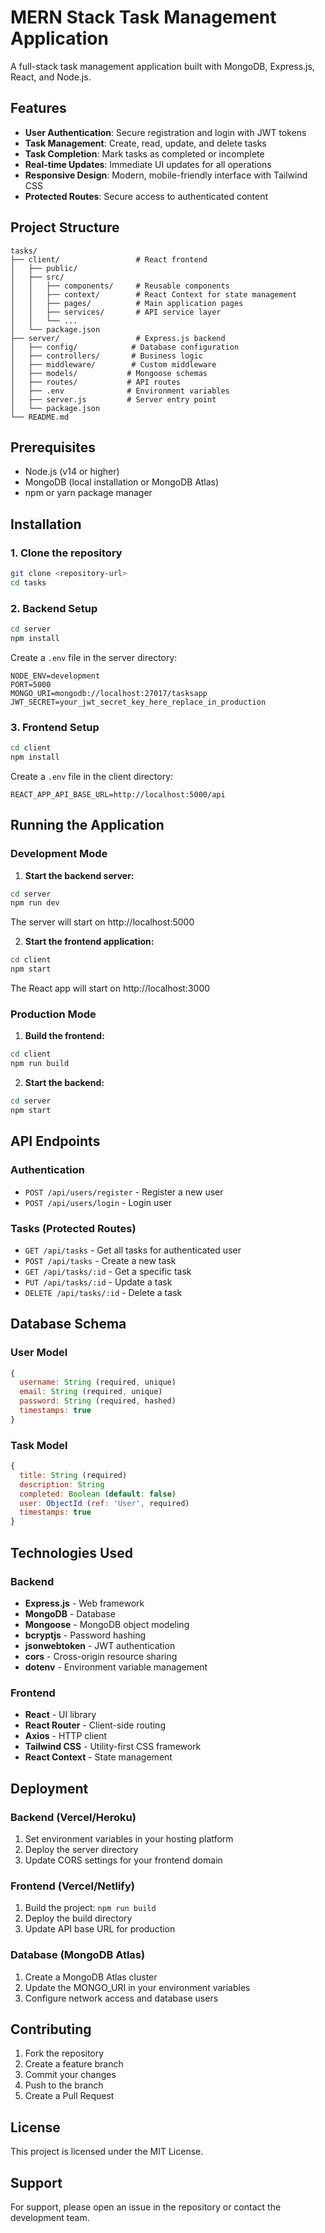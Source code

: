 # MERN Stack Task Management Application

A full-stack task management application built with MongoDB, Express.js, React, and Node.js.

## Features

- **User Authentication**: Secure registration and login with JWT tokens
- **Task Management**: Create, read, update, and delete tasks
- **Task Completion**: Mark tasks as completed or incomplete
- **Real-time Updates**: Immediate UI updates for all operations
- **Responsive Design**: Modern, mobile-friendly interface with Tailwind CSS
- **Protected Routes**: Secure access to authenticated content

## Project Structure

```
tasks/
├── client/                 # React frontend
│   ├── public/
│   ├── src/
│   │   ├── components/     # Reusable components
│   │   ├── context/        # React Context for state management
│   │   ├── pages/          # Main application pages
│   │   ├── services/       # API service layer
│   │   └── ...
│   └── package.json
├── server/                 # Express.js backend
│   ├── config/            # Database configuration
│   ├── controllers/       # Business logic
│   ├── middleware/        # Custom middleware
│   ├── models/           # Mongoose schemas
│   ├── routes/           # API routes
│   ├── .env              # Environment variables
│   ├── server.js         # Server entry point
│   └── package.json
└── README.md
```

## Prerequisites

- Node.js (v14 or higher)
- MongoDB (local installation or MongoDB Atlas)
- npm or yarn package manager

## Installation

### 1. Clone the repository
```bash
git clone <repository-url>
cd tasks
```

### 2. Backend Setup
```bash
cd server
npm install
```

Create a `.env` file in the server directory:
```env
NODE_ENV=development
PORT=5000
MONGO_URI=mongodb://localhost:27017/tasksapp
JWT_SECRET=your_jwt_secret_key_here_replace_in_production
```

### 3. Frontend Setup
```bash
cd client
npm install
```

Create a `.env` file in the client directory:
```env
REACT_APP_API_BASE_URL=http://localhost:5000/api
```

## Running the Application

### Development Mode

1. **Start the backend server:**
```bash
cd server
npm run dev
```
The server will start on http://localhost:5000

2. **Start the frontend application:**
```bash
cd client
npm start
```
The React app will start on http://localhost:3000

### Production Mode

1. **Build the frontend:**
```bash
cd client
npm run build
```

2. **Start the backend:**
```bash
cd server
npm start
```

## API Endpoints

### Authentication
- `POST /api/users/register` - Register a new user
- `POST /api/users/login` - Login user

### Tasks (Protected Routes)
- `GET /api/tasks` - Get all tasks for authenticated user
- `POST /api/tasks` - Create a new task
- `GET /api/tasks/:id` - Get a specific task
- `PUT /api/tasks/:id` - Update a task
- `DELETE /api/tasks/:id` - Delete a task

## Database Schema

### User Model
```javascript
{
  username: String (required, unique)
  email: String (required, unique)
  password: String (required, hashed)
  timestamps: true
}
```

### Task Model
```javascript
{
  title: String (required)
  description: String
  completed: Boolean (default: false)
  user: ObjectId (ref: 'User', required)
  timestamps: true
}
```

## Technologies Used

### Backend
- **Express.js** - Web framework
- **MongoDB** - Database
- **Mongoose** - MongoDB object modeling
- **bcryptjs** - Password hashing
- **jsonwebtoken** - JWT authentication
- **cors** - Cross-origin resource sharing
- **dotenv** - Environment variable management

### Frontend
- **React** - UI library
- **React Router** - Client-side routing
- **Axios** - HTTP client
- **Tailwind CSS** - Utility-first CSS framework
- **React Context** - State management

## Deployment

### Backend (Vercel/Heroku)
1. Set environment variables in your hosting platform
2. Deploy the server directory
3. Update CORS settings for your frontend domain

### Frontend (Vercel/Netlify)
1. Build the project: `npm run build`
2. Deploy the build directory
3. Update API base URL for production

### Database (MongoDB Atlas)
1. Create a MongoDB Atlas cluster
2. Update the MONGO_URI in your environment variables
3. Configure network access and database users

## Contributing

1. Fork the repository
2. Create a feature branch
3. Commit your changes
4. Push to the branch
5. Create a Pull Request

## License

This project is licensed under the MIT License.

## Support

For support, please open an issue in the repository or contact the development team.
